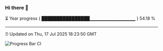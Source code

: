 ### Hi there 👋

⏳ Year progress { ████████████████▁▁▁▁▁▁▁▁▁▁▁▁▁▁ } 54.18 %

---

⏰ Updated on Thu, 17 Jul 2025 18:23:50 GMT

![Progress Bar CI](https://github.com/liununu/liununu/workflows/Progress%20Bar%20CI/badge.svg)
